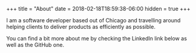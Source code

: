 +++
title = "About"
date = 2018-02-18T18:59:38-06:00
hidden = true
+++

I am a software developer based out of Chicago and travelling around helping clients to deliver products as efficiently as possible.

You can find a bit more about me by checking the LinkedIn link below as well as the GitHub one.
